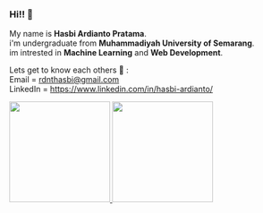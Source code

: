 ### Hi!! 👋

My name is **Hasbi Ardianto Pratama**.\
i'm undergraduate from **Muhammadiyah University of Semarang**.\
im intrested in **Machine Learning** and **Web Development**.

Lets get to know each others 🤝 :\
Email = rdnthasbi@gmail.com \
LinkedIn = https://www.linkedin.com/in/hasbi-ardianto/

<p align="left">
<a href="https://github.com/hasbiardianto">
  <img height="180em" src="https://github-readme-stats-eight-theta.vercel.app/api?username=hasbiardianto&show_icons=true&theme=synthwave&include_all_commits=true&count_private=true"/>
  <img height="180em" src="https://github-readme-stats-eight-theta.vercel.app/api/top-langs/?username=hasbiardianto&layout=compact&langs_count=8&theme=synthwave"/>
</a>
</p>
